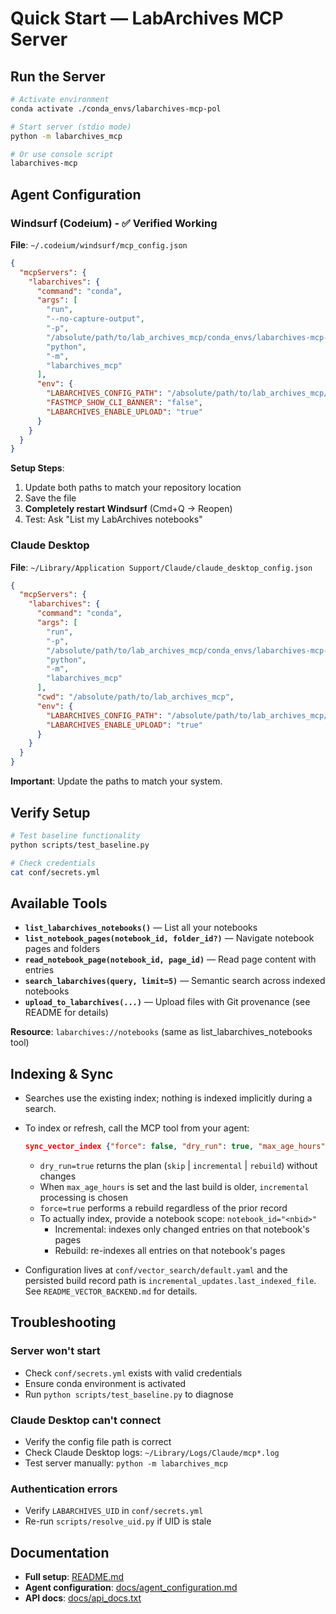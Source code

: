 # Quick Start — LabArchives MCP Server

## Run the Server

```bash
# Activate environment
conda activate ./conda_envs/labarchives-mcp-pol

# Start server (stdio mode)
python -m labarchives_mcp

# Or use console script
labarchives-mcp
```

## Agent Configuration

### Windsurf (Codeium) - ✅ Verified Working

**File**: `~/.codeium/windsurf/mcp_config.json`

```json
{
  "mcpServers": {
    "labarchives": {
      "command": "conda",
      "args": [
        "run",
        "--no-capture-output",
        "-p",
        "/absolute/path/to/lab_archives_mcp/conda_envs/labarchives-mcp-pol",
        "python",
        "-m",
        "labarchives_mcp"
      ],
      "env": {
        "LABARCHIVES_CONFIG_PATH": "/absolute/path/to/lab_archives_mcp/conf/secrets.yml",
        "FASTMCP_SHOW_CLI_BANNER": "false",
        "LABARCHIVES_ENABLE_UPLOAD": "true"
      }
    }
  }
}
```

**Setup Steps**:

1. Update both paths to match your repository location
2. Save the file
3. **Completely restart Windsurf** (Cmd+Q → Reopen)
4. Test: Ask "List my LabArchives notebooks"

### Claude Desktop

**File**: `~/Library/Application Support/Claude/claude_desktop_config.json`

```json
{
  "mcpServers": {
    "labarchives": {
      "command": "conda",
      "args": [
        "run",
        "-p",
        "/absolute/path/to/lab_archives_mcp/conda_envs/labarchives-mcp-pol",
        "python",
        "-m",
        "labarchives_mcp"
      ],
      "cwd": "/absolute/path/to/lab_archives_mcp",
      "env": {
        "LABARCHIVES_CONFIG_PATH": "/absolute/path/to/lab_archives_mcp/conf/secrets.yml",
        "LABARCHIVES_ENABLE_UPLOAD": "true"
      }
    }
  }
}
```

**Important**: Update the paths to match your system.

## Verify Setup

```bash
# Test baseline functionality
python scripts/test_baseline.py

# Check credentials
cat conf/secrets.yml
```

## Available Tools

- **`list_labarchives_notebooks()`** — List all your notebooks
- **`list_notebook_pages(notebook_id, folder_id?)`** — Navigate notebook pages and folders
- **`read_notebook_page(notebook_id, page_id)`** — Read page content with entries
- **`search_labarchives(query, limit=5)`** — Semantic search across indexed notebooks
- **`upload_to_labarchives(...)`** — Upload files with Git provenance (see README for details)

**Resource**: `labarchives://notebooks` (same as list_labarchives_notebooks tool)

## Indexing & Sync

- Searches use the existing index; nothing is indexed implicitly during a search.
- To index or refresh, call the MCP tool from your agent:

  ```json
  sync_vector_index {"force": false, "dry_run": true, "max_age_hours": 24}
  ```

  - `dry_run=true` returns the plan (`skip` | `incremental` | `rebuild`) without changes
  - When `max_age_hours` is set and the last build is older, `incremental` processing is chosen
  - `force=true` performs a rebuild regardless of the prior record
  - To actually index, provide a notebook scope: `notebook_id="<nbid>"`
    - Incremental: indexes only changed entries on that notebook's pages
    - Rebuild: re-indexes all entries on that notebook's pages

- Configuration lives at `conf/vector_search/default.yaml` and the persisted build record path is
  `incremental_updates.last_indexed_file`. See `README_VECTOR_BACKEND.md` for details.

## Troubleshooting

### Server won't start

- Check `conf/secrets.yml` exists with valid credentials
- Ensure conda environment is activated
- Run `python scripts/test_baseline.py` to diagnose

### Claude Desktop can't connect

- Verify the config file path is correct
- Check Claude Desktop logs: `~/Library/Logs/Claude/mcp*.log`
- Test server manually: `python -m labarchives_mcp`

### Authentication errors

- Verify `LABARCHIVES_UID` in `conf/secrets.yml`
- Re-run `scripts/resolve_uid.py` if UID is stale

## Documentation

- **Full setup**: [README.md](README.md)
- **Agent configuration**: [docs/agent_configuration.md](docs/agent_configuration.md)
- **API docs**: [docs/api_docs.txt](docs/api_docs.txt)
